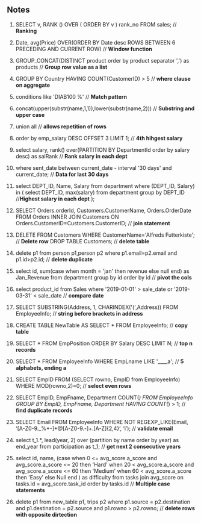 ## Notes

1. SELECT v, RANK () OVER ( ORDER BY v ) rank_no FROM sales; // **Ranking**

2. Date, avg(Price) OVER(ORDER BY Date desc ROWS BETWEEN 6 PRECEDING AND CURRENT ROW) // **Window function**

3. GROUP_CONCAT(DISTINCT product order by product separator ',') as products // **Group row value as a list**

4. GROUP BY Country HAVING COUNT(CustomerID) > 5 // **where clause on aggregate**

5. conditions like 'DIAB100 %' // **Match pattern**

6. concat(upper(substr(name,1,1)),lower(substr(name,2)))  // **Substring and upper case**

7. union all  // **allows repetition of rows**

8. order by emp_salary DESC OFFSET 3 LIMIT 1; // **4th hihgest salary**

9. select salary, rank() over(PARTITION BY DepartmentId order by salary desc) as salRank  // **Rank salary in each dept**

10. where sent_date between current_date - interval '30 days' and current_date; // **Data for last 30 days**

11. select DEPT_ID, Name, Salary from department where (DEPT_ID, Salary) in (
        select DEPT_ID, max(salary) from department 
        group by DEPT_ID                              //**Highest salary in each dept**
    );                    

12. SELECT Orders.orderId, Customers.CustomerName, Orders.OrderDate
    FROM Orders
    INNER JOIN Customers ON Orders.CustomerID=Customers.CustomerID;  // **join statement**

13. DELETE FROM Customers WHERE CustomerName='Alfreds Futterkiste'; // **Delete row**
    DROP TABLE Customers; // **delete table**

13. delete p1 from person p1,person p2 
    where p1.email=p2.email and p1.id>p2.id; // **delete duplicate**

14. select id, 
        sum(case when month = 'jan' 
            then revenue 
            else null 
            end) as Jan_Revenue
    from department
    group by id
    order by id                             // **pivot the cols**

15. select product_id from Sales where '2019-01-01' > sale_date or '2019-03-31' < sale_date // **compare date**

16. SELECT SUBSTRING(Address, 1, CHARINDEX('(',Address)) FROM EmployeeInfo;  // **string before brackets in address**

17. CREATE TABLE NewTable AS SELECT * FROM EmployeeInfo; // **copy table**

18. SELECT * FROM EmpPosition ORDER BY Salary DESC LIMIT N;  // **top n records**

19. SELECT * FROM EmployeeInfo WHERE EmpLname LIKE '____a'; // **5 alphabets, ending a**

20. SELECT EmpID FROM (SELECT rowno, EmpID from EmployeeInfo) WHERE MOD(rowno,2)=0; // **select even rows**

21. SELECT EmpID, EmpFname, Department COUNT(*) 
    FROM EmployeeInfo 
    GROUP BY EmpID, EmpFname, Department HAVING COUNT(*) > 1; // **find duplicate records**

22. SELECT Email FROM EmployeeInfo 
    WHERE NOT REGEXP_LIKE(Email, ‘[A-Z0-9._%+-]+@[A-Z0-9.-]+.[A-Z]{2,4}’, ‘i’); // **validate email**

23. select t_1.*, lead(year, 2) over (partition by name order by year) as end_year
    from participation as t_1;                                                  // **get next 2 consecutive years**

24. select id, name, 
	(case 
     when 0 <= avg_score.a_score and avg_score.a_score <= 20
     then 'Hard'
     when 20 < avg_score.a_score and avg_score.a_score <= 60
     then 'Medium' 
     when 60 < avg_score.a_score 
     then 'Easy'
     else Null
     end
    ) as difficulty
    from tasks join avg_score on tasks.id = avg_score.task_id
    order by tasks.id                                                       // **Multiple case statements**

25. delete p1 from new_table p1, trips p2
    where p1.source = p2.destination and p1.destination = p2.source and 
    p1.rowno > p2.rowno;                                                   // **delete rows with opposite dirtection**

